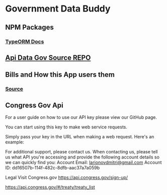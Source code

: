 # Government Data Buddy

## NPM Packages

### [TypeORM Docs](https://github.com/typeorm/typeorm/tree/master/docs)

## [Api Data Gov Source REPO](https://github.com/GSA/data.gov/)

## Bills and How this App users them

### [Source](https://api.congress.gov/#/bill/bill_details)

## Congress Gov Api

For a user guide on how to use our API key please view our GitHub page.

You can start using this key to make web service requests.

Simply pass your key in the URL when making a web request. Here's an example:

For additional support, please contact us. When contacting us, please tell us what API you're accessing and provide the following account details so we can quickly find you:
Account Email: larionovdmitri@gmail.com
Account ID: dd16507b-114f-482c-8dfb-aac37a7a059b

Legal
Visit Congress.gov
https://api.congress.gov/sign-up/

https://api.congress.gov/#/treaty/treaty_list
